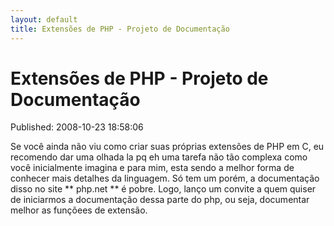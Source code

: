 ```yaml
---
layout: default
title: Extensões de PHP - Projeto de Documentação
---
```




Extensões de PHP - Projeto de Documentação
==========================================
Published: 2008-10-23 18:58:06

Se você ainda não viu como criar suas próprias extensões de PHP em C, eu
recomendo dar uma olhada la pq eh uma tarefa não tão complexa como você
inicialmente imagina e para mim, esta sendo a melhor forma de conhecer mais
detalhes da linguagem. Só tem um porém, a documentação disso no site **
php.net ** é pobre. Logo, lanço um convite a quem quiser de iniciarmos a
documentação dessa parte do php, ou seja, documentar melhor as funçõees de
extensão.

